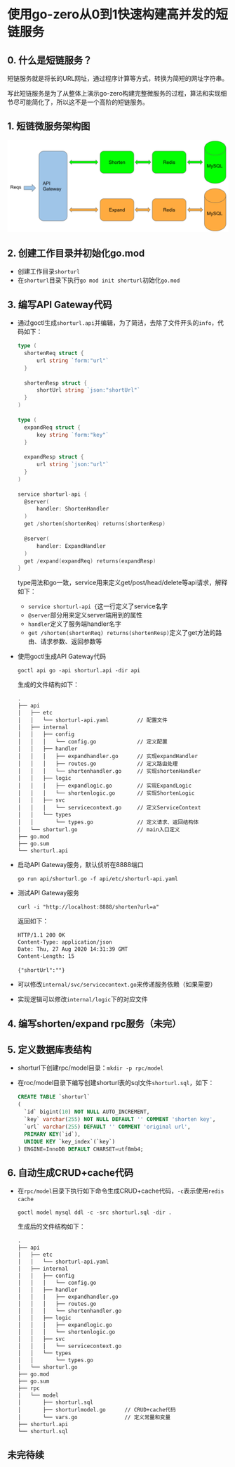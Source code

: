 # 使用go-zero从0到1快速构建高并发的短链服务

## 0. 什么是短链服务？

短链服务就是将长的URL网址，通过程序计算等方式，转换为简短的网址字符串。

写此短链服务是为了从整体上演示go-zero构建完整微服务的过程，算法和实现细节尽可能简化了，所以这不是一个高阶的短链服务。

## 1. 短链微服务架构图

![架构图](images/shorturl-arch.png)

## 2. 创建工作目录并初始化go.mod

* 创建工作目录`shorturl`
* 在`shorturl`目录下执行`go mod init shorturl`初始化`go.mod`

## 3. 编写API Gateway代码

* 通过goctl生成`shorturl.api`并编辑，为了简洁，去除了文件开头的`info`，代码如下：

  ```go
  type (
  	shortenReq struct {
  		url string `form:"url"`
  	}
  
  	shortenResp struct {
  		shortUrl string `json:"shortUrl"`
  	}
  )
  
  type (
  	expandReq struct {
  		key string `form:"key"`
  	}
  
  	expandResp struct {
  		url string `json:"url"`
  	}
  )
  
  service shorturl-api {
  	@server(
  		handler: ShortenHandler
  	)
  	get /shorten(shortenReq) returns(shortenResp)
  
  	@server(
  		handler: ExpandHandler
  	)
  	get /expand(expandReq) returns(expandResp)
  }
  ```

  type用法和go一致，service用来定义get/post/head/delete等api请求，解释如下：

  * `service shorturl-api {`这一行定义了service名字
  * `@server`部分用来定义server端用到的属性
  * `handler`定义了服务端handler名字
  * `get /shorten(shortenReq) returns(shortenResp)`定义了get方法的路由、请求参数、返回参数等

* 使用goctl生成API Gateway代码

  ```shell
  goctl api go -api shorturl.api -dir api
  ```

  生成的文件结构如下：

  ```
  .
  ├── api
  │   ├── etc
  │   │   └── shorturl-api.yaml         // 配置文件
  │   ├── internal
  │   │   ├── config
  │   │   │   └── config.go             // 定义配置
  │   │   ├── handler
  │   │   │   ├── expandhandler.go      // 实现expandHandler
  │   │   │   ├── routes.go             // 定义路由处理
  │   │   │   └── shortenhandler.go     // 实现shortenHandler
  │   │   ├── logic
  │   │   │   ├── expandlogic.go        // 实现ExpandLogic
  │   │   │   └── shortenlogic.go       // 实现ShortenLogic
  │   │   ├── svc
  │   │   │   └── servicecontext.go     // 定义ServiceContext
  │   │   └── types
  │   │       └── types.go              // 定义请求、返回结构体
  │   └── shorturl.go                   // main入口定义
  ├── go.mod
  ├── go.sum
  └── shorturl.api
  ```

* 启动API Gateway服务，默认侦听在8888端口

  ```shell
  go run api/shorturl.go -f api/etc/shorturl-api.yaml
  ```

* 测试API Gateway服务

  ```shell
  curl -i "http://localhost:8888/shorten?url=a"
  ```

  返回如下：

  ```http
  HTTP/1.1 200 OK
  Content-Type: application/json
  Date: Thu, 27 Aug 2020 14:31:39 GMT
  Content-Length: 15
  
  {"shortUrl":""}
  ```

* 可以修改`internal/svc/servicecontext.go`来传递服务依赖（如果需要）
* 实现逻辑可以修改`internal/logic`下的对应文件

## 4. 编写shorten/expand rpc服务（未完）

## 5. 定义数据库表结构

* shorturl下创建rpc/model目录：`mkdir -p rpc/model`
* 在roc/model目录下编写创建shorturl表的sql文件`shorturl.sql`，如下：

  ```sql
  CREATE TABLE `shorturl`
  (
    `id` bigint(10) NOT NULL AUTO_INCREMENT,
    `key` varchar(255) NOT NULL DEFAULT '' COMMENT 'shorten key',
    `url` varchar(255) DEFAULT '' COMMENT 'original url',
    PRIMARY KEY(`id`),
    UNIQUE KEY `key_index`(`key`)
  ) ENGINE=InnoDB DEFAULT CHARSET=utf8mb4;
  ```

## 6. 自动生成CRUD+cache代码

* 在`rpc/model`目录下执行如下命令生成CRUD+cache代码，`-c`表示使用`redis cache`

  ```shell
  goctl model mysql ddl -c -src shorturl.sql -dir .
  ```
  
  生成后的文件结构如下：
  
  ```
  .
  ├── api
  │   ├── etc
  │   │   └── shorturl-api.yaml
  │   ├── internal
  │   │   ├── config
  │   │   │   └── config.go
  │   │   ├── handler
  │   │   │   ├── expandhandler.go
  │   │   │   ├── routes.go
  │   │   │   └── shortenhandler.go
  │   │   ├── logic
  │   │   │   ├── expandlogic.go
  │   │   │   └── shortenlogic.go
  │   │   ├── svc
  │   │   │   └── servicecontext.go
  │   │   └── types
  │   │       └── types.go
  │   └── shorturl.go
  ├── go.mod
  ├── go.sum
  ├── rpc
  │   └── model
  │       ├── shorturl.sql
  │       ├── shorturlmodel.go      // CRUD+cache代码
  │       └── vars.go               // 定义常量和变量
  ├── shorturl.api
  └── shorturl.sql
  ```

## 未完待续

